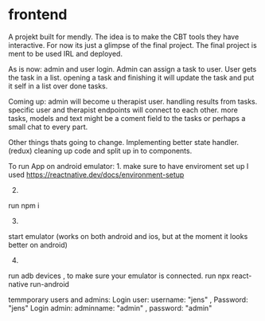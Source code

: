# frontend

A projekt built for mendly. The idea is to make the CBT tools they have interactive. For now its just a glimpse of the final project. The final project is ment to be used IRL and deployed. 

As is now:
admin and user login.
Admin can assign a task to user. 
User gets the task in a list.
opening a task and finishing it will update the task and put it self in a list over done tasks.

Coming up:
admin will become u therapist user. handling results from tasks.
specific user and therapist endpoints will connect to each other. 
more tasks, models and text 
might be a coment field to the tasks or perhaps a small chat to every part. 


Other things thats going to change.
Implementing better state handler. (redux)
cleaning up code and split up in to components.


To run App on android emulator:
1. 
make sure to have enviroment set up
I used https://reactnative.dev/docs/environment-setup

2. 
run npm i

3. 
start emulator
(works on both android and ios, but at the moment it looks better on android)

4. 
run adb devices  , to make sure your emulator is connected. 
run npx react-native run-android

temmporary users and admins:
Login user: username: "jens" , Password: "jens"
Login admin: adminname: "admin" , password: "admin"